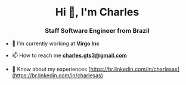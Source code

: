 <h1 align="center">Hi 👋, I'm Charles</h1>
<h3 align="center">Staff Software Engineer from Brazil</h3>

<!-- <p align="left"> <img src="https://komarev.com/ghpvc/?username=charlesaraujo&label=Profile%20views&color=0e75b6&style=flat" alt="charlesaraujo" /> </p> -->

- 🔭 I’m currently working at **Virgo Inc**

- 📫 How to reach me **charles.gts3@gmail.com**

- 📄 Know about my experiences [https://br.linkedin.com/in/charlesas](https://br.linkedin.com/in/charlesas)

<!-- ### Blogs posts -->

<!-- BLOG-POST-LIST:START -->
<!-- [Não code sozinho](https://medium.com/opanehtech/n%C3%A3o-code-sozinho-5968d201b8f3?source=rss-a83e2354445c------2) -->
<!-- BLOG-POST-LIST:END -->
